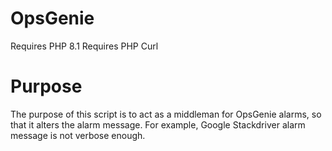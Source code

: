 # OpsGenie

Requires PHP 8.1
Requires PHP Curl

# Purpose

The purpose of this script is to act as a middleman for OpsGenie alarms, so that it alters the alarm message.
For example, Google Stackdriver alarm message is not verbose enough.
